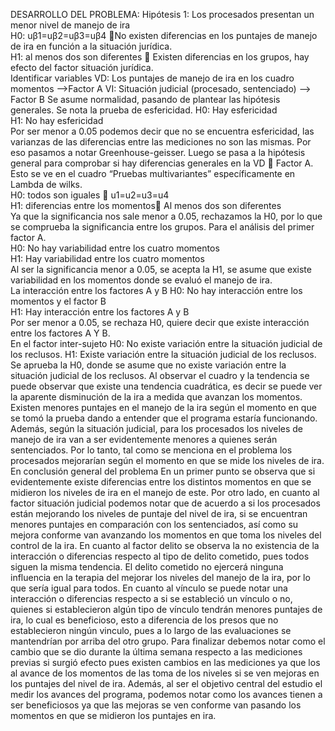 DESARROLLO DEL PROBLEMA: 
Hipótesis 1: Los procesados presentan un menor nivel de manejo de ira			
H0: uβ1=uβ2=uβ3=uβ4	  No existen diferencias en los puntajes de manejo de ira en función a la situación jurídica.					
H1: al menos dos son diferentes    Existen diferencias en los grupos, hay efecto del factor situación jurídica.					
Identificar variables 
VD: Los puntajes de manejo de ira en los cuadro momentos –>Factor A 
VI: Situación judicial (procesado, sentenciado) –> Factor B
Se asume normalidad, pasando de plantear las hipótesis generales. Se nota la prueba de esfericidad.
H0: Hay esfericidad		
H1: No hay esfericidad		
Por ser menor a 0.05 podemos decir que no se encuentra esfericidad, las varianzas de las diferencias entre las mediciones no son las mismas. Por eso pasamos a notar Greenhouse-geisser. 
Luego se pasa a la hipótesis general para comprobar si hay diferencias generales en la VD  Factor A.
Esto se ve en el cuadro “Pruebas multivariantes” específicamente en Lambda de wilks.		
H0: todos son iguales  u1=u2=u3=u4 				
H1: diferencias entre los momentos	Al menos dos son diferentes 				
Ya que la significancia nos sale menor a 0.05, rechazamos la H0, por lo que se comprueba la significancia entre los grupos.	
Para el análisis del primer factor A.							
H0: No hay variabilidad entre los cuatro momentos					
H1: Hay variabilidad entre los cuatro momentos						
Al ser la significancia menor a 0.05, se acepta la H1, se asume que existe variabilidad en los momentos donde se evaluó el manejo de ira.							
La interacción entre los factores A y B
H0: No hay interacción entre los momentos y el factor B					
H1: Hay interacción entre los factores A y B						
Por ser menor a 0.05, se rechaza H0, quiere decir que existe interacción entre los factores A Y B. 							
En el factor inter-sujeto
H0: No existe variación entre la situación judicial de los reclusos.
H1: Existe variación entre la situación judicial de los reclusos.
Se aprueba la H0, donde se asume que no existe variación entre la situación judicial de los reclusos. 
Al observar el cuadro y la tendencia se puede observar que existe una tendencia cuadrática, es decir se puede ver la aparente disminución de la ira a medida que avanzan los momentos. Existen menores puntajes en el manejo de la ira según el momento en que se tomó la prueba dando a entender que el programa estaría funcionando. Además, según la situación judicial, para los procesados los niveles de manejo de ira van a ser evidentemente menores a quienes serán sentenciados. Por lo tanto, tal como se menciona en el problema los procesados mejorarían según el momento en que se mide los niveles de ira. 
En conclusión general del problema
En un primer punto se observa que si evidentemente existe diferencias entre los distintos momentos en que se midieron los niveles de ira en el manejo de este. Por otro lado, en cuanto al factor situación judicial podemos notar que de acuerdo a si los procesados están mejorando los niveles de puntaje del nivel de ira, si se encuentran menores puntajes en comparación con los sentenciados, así como su mejora conforme van avanzando los momentos en que toma los niveles del control de la ira.  En cuanto al factor delito se observa la no existencia de la interacción o diferencias respecto al tipo de delito cometido, pues todos siguen la misma tendencia. El delito cometido no ejercerá ninguna influencia en la terapia del mejorar los niveles del manejo de la ira, por lo que sería igual para todos. En cuanto al vínculo se puede notar una interacción o diferencias respecto a si se estableció un vínculo o no, quienes si establecieron algún tipo de vínculo tendrán menores puntajes de ira, lo cual es beneficioso, esto a diferencia de los presos que no establecieron ningún vinculo, pues a lo largo de las evaluaciones se mantendrían por arriba del otro grupo. Para finalizar debemos notar como el cambio que se dio durante la última semana respecto a las mediciones previas si surgió efecto pues existen cambios en las mediciones ya que los al avance de los momentos de las toma de los niveles si se ven mejoras en los puntajes del nivel de ira. Además, al ser el objetivo central del estudio el medir los avances del programa, podemos notar como los avances tienen a ser beneficiosos ya que las mejoras se ven conforme van pasando los momentos en que se midieron los puntajes en ira. 


